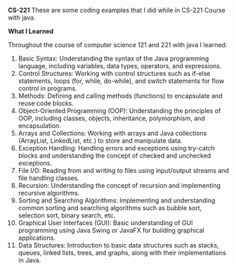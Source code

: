 **CS-221**
These are some coding examples that I did while in CS-221 Course with java.

**What I Learned**

Throughout the course of computer science 121 and 221 with java I learned:
1. Basic Syntax: Understanding the syntax of the Java programming language, including variables, data types, operators, and expressions.
2. Control Structures: Working with control structures such as if-else statements, loops (for, while, do-while), and switch statements for flow control in programs.
3. Methods: Defining and calling methods (functions) to encapsulate and reuse code blocks.
4. Object-Oriented Programming (OOP): Understanding the principles of OOP, including classes, objects, inheritance, polymorphism, and encapsulation.
5. Arrays and Collections: Working with arrays and Java collections (ArrayList, LinkedList, etc.) to store and manipulate data.
6. Exception Handling: Handling errors and exceptions using try-catch blocks and understanding the concept of checked and unchecked exceptions.
7. File I/O: Reading from and writing to files using input/output streams and file handling classes.
8. Recursion: Understanding the concept of recursion and implementing recursive algorithms.
9. Sorting and Searching Algorithms: Implementing and understanding common sorting and searching algorithms such as bubble sort, selection sort, binary search, etc.
10. Graphical User Interfaces (GUI): Basic understanding of GUI programming using Java Swing or JavaFX for building graphical applications.
11. Data Structures: Introduction to basic data structures such as stacks, queues, linked lists, trees, and graphs, along with their implementations in Java.

